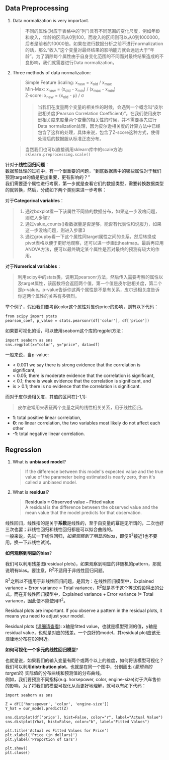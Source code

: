 ## Data Preprocessing

1. Data normalization is very important.
   > 不同的属性(对应于表格中的“列”)具有不同范围的变化尺度，例如年龄和收入，年龄的区间从0到100，而收入的区间则可以从0到1000000，后者是前者的10000倍。如果在进行数据分析之前不进行normalization的话，那么“收入”这个变量对最终结果的影响能力就会远远大于“年龄”。为了消除每个属性由于自身变化范围的不同而对最终结果造成的不良影响，我们就需要进行Data normalization。
2. Three methods of data normalization:
   > Simple Feature Scaling: x<sub>new</sub> = x<sub>old</sub> / x<sub>max</sub>  
   > Min-Max: x<sub>new</sub> = (x<sub>old</sub> - x<sub>min</sub>) / (x<sub>max</sub> - x<sub>min</sub>)  
   > Z-score: x<sub>new</sub> = (x<sub>old</sub> - &mu;) / &sigma;
   >> 当我们在度量两个变量的相关性的时候，会遇到一个概念叫“皮尔逊相关度(Pearson Correlation Coefficient)”。在我们使用皮尔逊相关度来度量两个变量的相关性的时候，并不需要事先进行Data normalization处理，因为皮尔逊相关度的计算方法中已经包含了这样的处理，具体来说，包含了Z-score这种方式，使得处理后的数据服从标准正态分布。
   
   > 当然我们也可以直接调用sklearn库中的scale方法: `sklearn.preprocessing.scale()`

针对于**线性回归问题**：  
数据预处理的过程中，有一个很重要的问题，“到底数据集中的哪些属性对于我们预测target的值是更加重要，更有影响的？”  
我们需要逐个属性进行考察，第一步就是查看它们的数据类型，需要转换数据类型的就转换，然后，分成如下两个类别来进一步考察：  

对于**Categorical variables**：
> 1. 通过boxplot看一下该属性不同值的数据分布，如果这一步没啥问题，则进入步骤2
> 2. 通过value_counts()看数据量是否足够，能否有代表性和说服力，如果这一步没啥问题，则进入步骤3
> 3. 通过groupby看一下这个属性同target属性之间的关系，然后转换成pivot表格以便于更好地观察，还可以进一步画出heatmap。最后再应用ANOVA方法，便可以最终确定某个属性是否对最终的预测有较大的作用。

对于**Numerical variables**：
> 利用scipy中的stats类，调用其pearsonr方法，然后传入需要考察的属性以及target属性，该函数将会返回两个值，第一个值是皮尔逊相关度，第二个是p-value。p-value告诉你这两个属性是不是有关系，皮尔逊相关度告诉你这两个属性的关系有多强烈。

举个例子，假设我们要考察color这个属性对售价price的影响，则有以下代码：
```
from scipy import stats
pearson_coef, p_value = stats.pearsonr(df['color'], df['price'])
```
如果要可视化的话，可以使用seaborn这个库的regplot方法：
```
import seaborn as sns
sns.regplot(x="color", y="price", data=df)
```

一般来说，当p-value:
- < 0.001 we say there is strong evidence that the correlation is significant,
- < 0.05; there is moderate evidence that the correlation is significant,
- < 0.1; there is weak evidence that the correlation is significant, and
- is >  0.1; there is no evidence that the correlation is significant.

而对于皮尔逊相关度，其值的区间在[-1,1]:
> 皮尔逊常用来表征两个变量之间的线性相关关系，用于线性回归。
- **1**: total positive linear correlation,
- **0**: no linear correlation, the two variables most likely do not affect each other
- **-1**: total negative linear correlation.


## Regression

1. What is **unbiased model**?
   > If the difference between this model's expected value and the true value of the parameter being estimated is nearly zero, then it's called a unbiased model.
2. What is **residual**?
    > **Residuals = Observed value – Fitted value**  
    > A residual is the difference between the observed value and the mean value that the model predicts for that observation.

线性回归，线性指的是关于**系数**是线性的，至于自变量的幂是无所谓的，二次也好三次也罢；非线性回归和线性回归都是可以拟合曲线的。  
一般来说，先试一下线性回归，*如果观察到了明显的bias*，即便R<sup>2</sup>接近1也不要用，换一下非线性试试。  

**如何观察到明显的bias**?   

我们可以利用残差图(residual plots)，如果观察到明显的非随机的pattern，那就说明有bias。要注意，R<sup>2</sup>不适用于非线性回归问题。

R<sup>2</sup>之所以不适用于非线性回归问题，是因为：在线性回归模型中，Explained variance + Error variance = Total variance，R<sup>2</sup>就是基于这个等式假设得出的公式。而在非线性回归模型中，Explained variance + Error variance != Total variance，因此便不能使用R<sup>2</sup>。

Residual plots are important. If you observe a pattern in the residual plots, it means you need to adjust your model.

Residual plots ([详细请查看](http://statisticsbyjim.com/regression/check-residual-plots-regression-analysis/)): x轴是fitted value，也就是模型预测的值，y轴是residual value，也就是对应的残差。一个良好的model，其residual plot应该无规律地分布在0的附近。

**如何可视化一个多元的线性回归模型**?   

也就是说，如果我们的输入变量有两个或两个以上的维度，如何将该模型可视化？  
我们可以利用**distribution plot**。也就是在同一个图中，分别画出 (*要预测的target的*) 实际值的分布曲线和预测值的分布曲线。  
例如，我们要预测不同指标(e.g. horsepower, color, engine-size)对于汽车售价的影响，为了将我们的模型可视化从而更好地理解，就可以有如下代码：  
```
import seaborn as sns

Z = df[['horsepower', 'color', 'engine-size']]
Y_hat = our_model.predict(Z)

sns.distplot(df['price'], hist=False, color="r", label="Actual Value")
sns.distplot(Yhat, hist=False, color="b", label="Fitted Values")

plt.title('Actual vs Fitted Values for Price')
plt.xlabel('Price (in dollars)')
plt.ylabel('Proportion of Cars')

plt.show()
plt.close()
```
